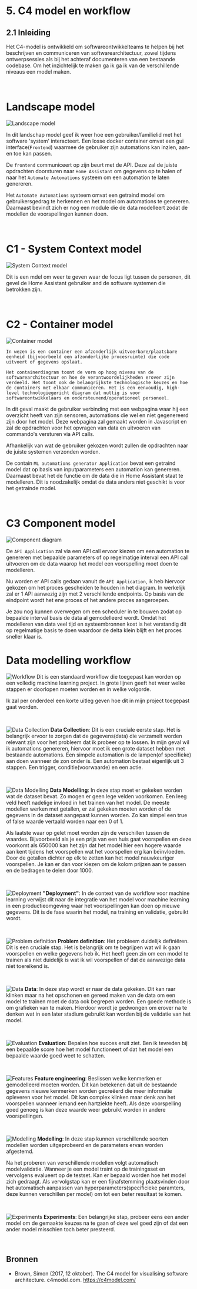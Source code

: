 # 5. C4 model en workflow

## 2.1 Inleiding

Het C4-model is ontwikkeld om softwareontwikkelteams te helpen bij het beschrijven en communiceren van softwarearchitectuur, zowel tijdens ontwerpsessies als bij het achteraf documenteren van een bestaande codebase.
Om het inzichtelijk te maken ga ik ga ik van de verschillende niveaus een model maken.

<br>

# Landscape model
![Landscape model](Images/C4/C0%20-%20System-Landscape.drawio.png)

In dit landschap model geef ik weer hoe een gebruiker/familielid met het software 'system' interacteert.
Een losse docker container omvat een gui interface(`Frontend`) waarmee de gebruiker zijn automations kan inzien, aan- en toe kan passen.

De `frontend` communiceert op zijn beurt met de API. Deze zal de juiste opdrachten doorsturen naar `Home Assistant` om gegevens op te halen of naar het `Automate Automations` systeem om een automation te laten genereren.

Het `Automate Automations` systeem omvat een getraind model om gebruikersgedrag te herkennen en het model om automations te genereren. Daarnaast bevindt zich er nog een module die de data modelleert zodat de modellen de voorspellingen kunnen doen.

<br>

# C1 - System Context model
![System Context model](Images/C4/C1%20-%20System-Context.drawio.png)

Dit is een mdel om weer te geven waar de focus ligt tussen de personen, dit gevel de Home Assistant gebruiker and de software systemen die betrokken zijn.

<br>

# C2 - Container model
![Container model](Images/C4/C2%20-%20Container%20diagram.drawio.png)

```
In wezen is een container een afzonderlijk uitvoerbare/plaatsbare eenheid (bijvoorbeeld een afzonderlijke procesruimte) die code uitvoert of gegevens opslaat.

Het containerdiagram toont de vorm op hoog niveau van de softwarearchitectuur en hoe de verantwoordelijkheden erover zijn verdeeld. Het toont ook de belangrijkste technologische keuzes en hoe de containers met elkaar communiceren. Het is een eenvoudig, high-level technologiegericht diagram dat nuttig is voor softwareontwikkelaars en ondersteunend/operationeel personeel.
```

In dit geval maakt de gebruiker verbinding met een webpagina waar hij een overzicht heeft van zijn sensoren, automations die wel en niet gegenereerd zijn door het model. Deze webpagina zal gemaakt worden in Javascript en zal de opdrachten voor het opvragen van data en uitvoeren van commando's versturen via API calls.

Afhankelijk van wat de gebruiker gekozen wordt zullen de opdrachten naar de juiste systemen verzonden worden.

De contain `ML automations generator Application` bevat een getraind model dat op basis van inputparameters een automation kan genereren. Daarnaast bevat het de functie om de data die in Home Assistant staat te modelleren. Dit is noodzakelijk omdat de data anders niet geschikt is voor het getrainde model.

<br>

# C3 Component model
![Component diagram](Images/C4/C3%20-%20Component%20diagram.drawio.png)

De `API Application` zal via een API call ervoor kiezen om een automation te genereren met bepaalde parameters of op regelmatige interval een API call uitvoeren om de data waarop het model een voorspelling moet doen te modelleren. 

Nu worden er API calls gedaan vanuit de `API Application`, ik heb hiervoor gekozen om het proces gescheiden te houden in het diagram. In werkelijk zal er 1 API aanwezig zijn met 2 verschillende endpoints. Op basis van de eindpoint wordt het ene proces of het andere proces aangeroepen.

Je zou nog kunnen overwegen om een scheduler in te bouwen zodat op bepaalde interval basis de data al gemodelleerd wordt. Omdat het modelleren van data veel tijd en systeembronnen kost is het verstandig dit op regelmatige basis te doen waardoor de delta klein blijft en het proces sneller klaar is.


# Data modelling workflow
![Workflow](Images/Workflow/Workflow.png)
Dit is een standaard workflow die toegepast kan worden op een volledig machine learning project.
In grote lijnen geeft het weer welke stappen er doorlopen moeten worden en in welke volgorde.

Ik zal per onderdeel een korte uitleg geven hoe dit in mijn project toegepast gaat worden.

<br>

![Data Collection](Images/Workflow/Data_collection.png)
**Data Collection**: Dit is een cruciale eerste stap. Het is belangrijk ervoor te zorgen dat de gegevens(data) die verzamelt worden relevant zijn voor het probleem dat ik probeer op te lossen. In mijn geval wil ik automations genereren, hiervoor moet ik een grote dataset hebben met bestaande automations. Een simpele automation is de lampen(of specifieke) aan doen wanneer de zon onder is. Een automation bestaat eigenlijk uit 3 stappen. Een trigger, conditie(voorwaarde) en een actie.

<br>

![Data Modelling](Images/Workflow/Data_modelling.png) **Data Modelling**: In deze stap moet er gekeken worden wat de dataset bevat. Zo mogen er geen lege velden voorkomen. Een leeg veld heeft nadelige invloed in het trainen van het model. De meeste modellen werken met getallen, er zal gekeken moeten worden of de gegevens in de dataset aangepast kunnen worden.
Zo kan simpel een true of false waarde vertaald worden naar een 0 of 1.

Als laatste waar op gelet moet worden zijn de verschillen tussen de waardes. Bijvoorbeeld als je een prijs van een huis gaat voorspellen en deze voorkomt als 650000 kan het zijn dat het model hier een hogere waarde aan kent tijdens het voorspellen wat het voorspellen erg kan beïnvloeden.
Door de getallen dichter op elk te zetten kan het model nauwkeuriger voorspellen. Je kan er dan voor kiezen om de kolom prijzen aan te passen en de bedragen te delen door 1000.

<br>

![Deployment](Images/Workflow/Deployment.png) **"Deployment"**: In de context van de workflow voor machine learning verwijst dit naar de integratie van het model voor machine learning in een productieomgeving waar het voorspellingen kan doen op nieuwe gegevens. Dit is de fase waarin het model, na training en validatie, gebruikt wordt.

<br>

![Problem definition](Images/Workflow/Problem_definition.png) **Problem definition**: Het probleem duidelijk definiëren. Dit is een cruciale stap. Het is belangrijk om te begrijpen wat wil ik gaan voorspellen en welke gegevens heb ik. Het heeft geen zin om een model te trainen als niet duidelijk is wat ik wil voorspellen of dat de aanwezige data niet toereikend is.

<br>

![Data](Images/Workflow/Data.png) **Data**:
In deze stap wordt er naar de data gekeken. Dit kan raar klinken maar na het opschonen en gereed maken van de data om een model te trainen moet de data ook begrepen worden. Een goede methode is om grafieken van te maken. Hierdoor wordt je gedwongen om erover na te denken wat in een later stadium gebruikt kan worden bij de validatie van het model.

<br>

![Evaluation](Images/Workflow/Evaluation.png) **Evaluation**: Bepalen hoe succes eruit ziet. Ben ik tevreden bij een bepaalde score hoe het model functioneert of dat het model een bepaalde waarde goed weet te schatten.

<br>

![Features](Images/Workflow/Features.png) **Feature engineering**: Beslissen welke kenmerken er gemodelleerd moeten worden. Dit kan betekenen dat uit de bestaande gegevens nieuwe kenmerken worden gecreëerd die meer informatie opleveren voor het model. Dit kan complex klinken maar denk aan het voorspellen wanneer iemand een hartziekte heeft. Als deze voorspelling goed genoeg is kan deze waarde weer gebruikt worden in andere voorspellingen.

<br>

![Modelling](Images/Workflow/Modelling.png) **Modelling**: In deze stap kunnen verschillende soorten modellen worden uitgeprobeerd en de parameters ervan worden afgestemd.

Na het proberen van verschillende modellen volgt automatisch modelvalidatie. Wanneer je een model traint op de trainingsset en vervolgens evalueert op de testset. Kan er bepaald worden hoe het model zich gedraagt. Als vervolgstap kan er een fijnafstemming plaatsvinden door het automatisch aanpassen van hyperparameters(specificieke paramters, deze kunnen verschillen per model) om tot een beter resultaat te komen.

<br>

![Experiments](Images/Workflow/Experiments.png) **Experiments**: Een belangrijke stap, probeer eens een ander model om de gemaakte keuzes na te gaan of deze wel goed zijn of dat een ander model misschien toch beter presteerd.

<br>



## Bronnen

- Brown, Simon (2017, 12 oktober). The C4 model for visualising software architecture. c4model.com. https://c4model.com/
